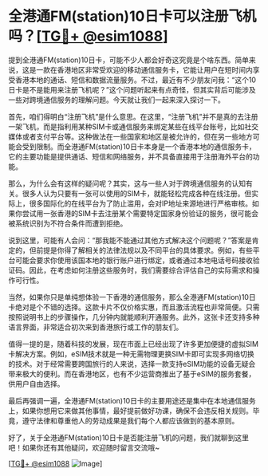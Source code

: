 # 全港通FM(station)10日卡可以注册飞机吗？[[TG💪+ @esim1088](https://t.me/s/esim1088)]

提到全港通FM(station)10日卡，可能不少人都会好奇这究竟是个啥东西。简单来说，这是一款在香港地区非常受欢迎的移动通信服务卡，它能让用户在短时间内享受香港本地的通话、短信和数据流量服务。不过，最近有不少朋友问我：“这个10日卡是不是能用来注册飞机呢？”这个问题听起来有点奇怪，但其实背后可能涉及一些对跨境通信服务的理解问题。今天就让我们一起来深入探讨一下。

首先，咱们得明白“注册飞机”是什么意思。在这里，“注册飞机”并不是真的去注册一架飞机，而是指利用某种SIM卡或通信服务来绑定某些在线平台账号，比如社交媒体或者支付平台等。这种做法在一些国家和地区是被允许的，但在另一些地方可能会受到限制。而全港通FM(station)10日卡本身是一个香港本地的通信服务卡，它的主要功能是提供通话、短信和网络服务，并不具备直接用于注册海外平台的功能。

那么，为什么会有这样的疑问呢？其实，这与一些人对于跨境通信服务的认知有关。很多人认为只要有一张可以使用的SIM卡，就能轻松完成各种在线注册。但实际上，很多国际化的在线平台为了防止滥用，会对IP地址来源地进行严格审核。如果你尝试用一张香港的SIM卡去注册某个需要特定国家身份验证的服务，很可能会被系统识别为不符合条件而遭到拒绝。

说到这里，可能有人会问：“那我能不能通过其他方式解决这个问题呢？”答案是肯定的，但前提是你得了解相关的法律法规以及不同平台的具体要求。例如，有些平台可能会要求你使用该国本地的银行账户进行绑定，或者通过本地电话号码接收验证码。因此，在考虑如何注册这些服务时，我们需要综合评估自己的实际需求和操作可行性。

当然，如果你只是单纯想体验一下香港的通信服务，那么全港通FM(station)10日卡绝对是个不错的选择。这款卡片不仅价格实惠，而且激活流程也非常简便。只需按照说明书上的步骤操作，几分钟内就能顺利开通服务。此外，这张卡还支持多种语言界面，非常适合初次来到香港旅行或工作的朋友们。

值得一提的是，随着科技的发展，现在市面上已经出现了许多更加便捷的虚拟SIM卡解决方案。例如，eSIM技术就是一种无需物理更换SIM卡即可实现多网络切换的技术。对于经常需要跨国旅行的人来说，选择一款支持eSIM功能的设备无疑会带来极大的便利。而在香港地区，也有不少运营商推出了基于eSIM的服务套餐，供用户自由选择。

最后再强调一遍，全港通FM(station)10日卡的主要用途还是集中在本地通信服务上，如果你想用它来做其他事情，最好提前做好功课，确保不会违反相关规则。毕竟，遵守法律和尊重他人的劳动成果是我们每个人都应该做到的基本原则。

好了，关于全港通FM(station)10日卡是否能注册飞机的问题，我们就聊到这里吧！如果你还有其他疑问，欢迎随时留言交流哦~ 

[[TG💪+ @esim1088](https://t.me/s/esim1088) ![Image](https://i.postimg.cc/4NQfJmqS/Snipaste-2025-05-13-00-14-12.png)]